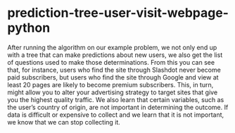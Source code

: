 # prediction-tree-user-visit-webpage-python

After running the algorithm on our example problem, we not only end up with a tree that can make predictions about new users, we also get the list of questions used to make those determinations. From this you can see that, for instance, users who find the site through Slashdot never become paid subscribers, but users who find the site through Google and view at least 20 pages are likely to become premium subscribers. This, in turn, might allow you to alter your advertising strategy to target sites that give you the highest quality traffic. We also learn that certain variables, such as the user’s country of origin, are not important in determining the outcome. If data is difficult or expensive to collect and we learn that it is not important, we know that we can stop collecting it.
